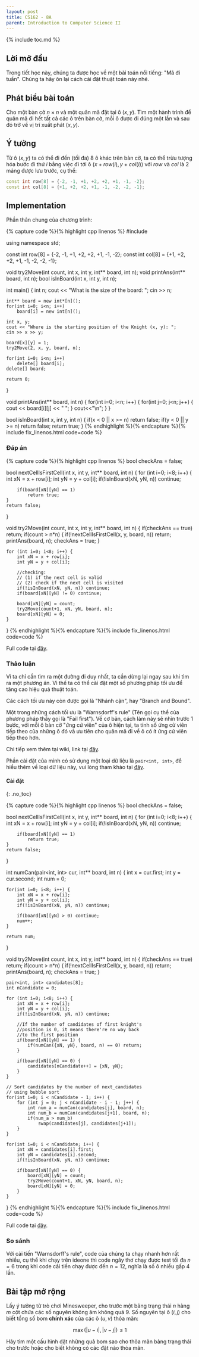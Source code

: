 ```yaml
---
layout: post
title: CS162 - 8A
parent: Introduction to Computer Science II
--- 
```


{% include toc.md %}

## Lời mở đầu

Trong tiết học này, chúng ta được học về một bài toán nổi tiếng: "Mã đi tuần". Chúng ta hãy ôn lại cách cài đặt thuật toán này nhé.

## Phát biểu bài toán

Cho một bàn cờ $n\times n$ và một quân mã đặt tại ô $(x, y)$. Tìm một hành trình để quân mã đi hết tất cả các ô trên bàn cờ, mỗi ô được đi đúng một lần và sau đó trở về vị trí xuất phát $(x, y)$.

## Ý tưởng

Từ ô $(x, y)$ ta có thể đi đến (tối đa) $8$ ô khác trên bàn cờ, ta có thể trừu tượng hóa bước đi thứ $i$ bằng việc đi tới ô $(x + row(i) , y + col(i))$ với $row$ và $col$ là 2 mảng được lưu trước, cụ thể:

```cpp 
const int row[8] = {-2, -1, +1, +2, +2, +1, -1, -2};
const int col[8] = {+1, +2, +2, +1, -1, -2, -2, -1};
```

## Implementation

Phần thân chung của chương trình:

{% capture code %}{% highlight cpp linenos %}
#include <iostream>

using namespace std;

const int row[8] = {-2, -1, +1, +2, +2, +1, -1, -2};
const int col[8] = {+1, +2, +2, +1, -1, -2, -2, -1};

void try2Move(int count, int x, int y, int** board, int n);
void printAns(int** board, int n);
bool isInBoard(int x, int y, int n);

int main() {
    int n;
    cout << "What is the size of the board: ";
    cin >> n;
    
    int** board = new int*[n]();
    for(int i=0; i<n; i++)
        board[i] = new int[n]();
    
    int x, y;
    cout << "Where is the starting position of the Knight (x, y): ";
    cin >> x >> y;
    
    board[x][y] = 1;
    try2Move(2, x, y, board, n);
    
    for(int i=0; i<n; i++)
        delete[] board[i];
    delete[] board;
    
    return 0;
}

void printAns(int** board, int n) {
    for(int i=0; i<n; i++) {
        for(int j=0; j<n; j++) {
            cout << board[i][j] << " ";
        }
        cout<<"\n";
    }
}

bool isInBoard(int x, int y, int n) {
    if(x < 0 || x >= n) return false;
    if(y < 0 || y >= n) return false;
    return true;
}
{% endhighlight %}{% endcapture %}{% include fix_linenos.html code=code %}

### Đáp án

{% capture code %}{% highlight cpp linenos %}
bool checkAns = false;

bool nextCellIsFirstCell(int x, int y, int** board, int n) {
    for (int i=0; i<8; i++) {
        int xN = x + row[i];
        int yN = y + col[i];
        if(!isInBoard(xN, yN, n)) continue;
        
        if(board[xN][yN] == 1)
            return true;
    }
    return false;
}

void try2Move(int count, int x, int y, int** board, int n) {
    if(checkAns == true) return;
    if(count > n*n) {
        if(!nextCellIsFirstCell(x, y, board, n)) return;
        printAns(board, n);
        checkAns = true;
    }
    
    for (int i=0; i<8; i++) {
        int xN = x + row[i];
        int yN = y + col[i];
        
        //checking:
        // (1) if the next cell is valid
        // (2) check if the next cell is visited
        if(!isInBoard(xN, yN, n)) continue;
        if(board[xN][yN] != 0) continue;
        
        board[xN][yN] = count;
        try2Move(count+1, xN, yN, board, n);
        board[xN][yN] = 0;
    }
}
{% endhighlight %}{% endcapture %}{% include fix_linenos.html code=code %}

Full code tại [đây](https://ideone.com/6Ye7uv).

### Thảo luận

Vì ta chỉ cần tìm ra một đường đi duy nhất, ta cần dừng lại ngay sau khi tìm ra một phương án. Vì thế ta có thể cài đặt một số phương pháp tối ưu để tăng cao hiệu quả thuật toán.

Các cách tối ưu này còn được gọi là "Nhánh cận", hay "Branch and Bound".

Một trong những cách tối ưu là "Warnsdorff's rule" (Tên gọi cụ thể của phương pháp thầy gọi là "Fail first"). Về cơ bản, cách làm này sẽ nhìn trước $1$ bước, với mỗi ô bàn cờ "ứng cử viên" của ô hiện tại, ta tính số ứng cử viên tiếp theo của những ô đó và ưu tiên cho quân mã đi về ô có ít ứng cử viên tiếp theo hơn.

Chi tiếp xem thêm tại wiki, link tại [đây](https://en.wikipedia.org/wiki/Knight%27s_tour#Warnsdorff's_rule).

Phần cài đặt của mình có sử dụng một loại dữ liệu là `pair<int, int>`, để hiểu thêm về loại dữ liệu này, vui lòng tham khảo tại [đây](https://cplusplus.com/reference/utility/pair/pair/).

#### Cài đặt
{: .no_toc}

{% capture code %}{% highlight cpp linenos %}
bool checkAns = false;

bool nextCellIsFirstCell(int x, int y, int** board, int n) {
    for (int i=0; i<8; i++) {
        int xN = x + row[i];
        int yN = y + col[i];
        if(!isInBoard(xN, yN, n)) continue;
        
        if(board[xN][yN] == 1)
            return true;
    }
    return false;
}

int numCan(pair<int, int> cur, int** board, int n) {
    int x = cur.first;
    int y = cur.second;
    int num = 0;
    
    for(int i=0; i<8; i++) {
        int xN = x + row[i];
        int yN = y + col[i];
        if(!isInBoard(xN, yN, n)) continue;
        
        if(board[xN][yN] > 0) continue;
        num++;
    }
    
    return num;
}

void try2Move(int count, int x, int y, int** board, int n) {
    if(checkAns == true) return;
    if(count > n*n) {
        if(!nextCellIsFirstCell(x, y, board, n)) return;
        printAns(board, n);
        checkAns = true;
    }
    
    pair<int, int> candidates[8];
    int nCandidate = 0;
    
    for (int i=0; i<8; i++) {
        int xN = x + row[i];
        int yN = y + col[i];
        if(!isInBoard(xN, yN, n)) continue;
        
        //If the number of candidates of first knight's
        //position is 0, it means there're no way back 
        //to the first position
        if(board[xN][yN] == 1) {
            if(numCan({xN, yN}, board, n) == 0) return;
        }
        
        if(board[xN][yN] == 0) {
            candidates[nCandidate++] = {xN, yN};
        }
    }
    
    // Sort candidates by the number of next_candidates
    // using bubble sort
    for(int i=0; i < nCandidate - 1; i++) {
        for (int j = 0; j < nCandidate - i - 1; j++) {
            int num_a = numCan(candidates[j], board, n);
            int num_b = numCan(candidates[j+1], board, n);
            if(num_a > num_b)
                swap(candidates[j], candidates[j+1]);
        }
    }
    
    for(int i=0; i < nCandidate; i++) {
        int xN = candidates[i].first;
        int yN = candidates[i].second;
        if(!isInBoard(xN, yN, n)) continue;
        
        if(board[xN][yN] == 0) {
            board[xN][yN] = count;
            try2Move(count+1, xN, yN, board, n);
            board[xN][yN] = 0;
        }
    }
}
{% endhighlight %}{% endcapture %}{% include fix_linenos.html code=code %}

Full code tại [đây](https://ideone.com/aI0UDf).

### So sánh

Với cải tiến "Warnsdorff's rule", code của chúng ta chạy nhanh hơn rất nhiều, cụ thể khi chạy trên ideone thì code ngây thơ chạy được test tối đa $n=6$ trong khi code cải tiến chạy được đến $n=12$, nghĩa là số ô nhiều gấp $4$ lần.

## Bài tập mở rộng

Lấy ý tưởng từ trò chơi Minesweeper, cho trước một bảng trạng thái $n$ hàng $m$ cột chứa các số nguyên không âm không quá $9$. Số nguyên tại ô $(i, j)$ cho biết tổng số bom **chính xác** của các ô $(u, v)$ thỏa mãn:

$$\max(\vert u-i \vert, \vert v - j \vert) \le 1$$

Hãy tìm một cấu hình đặt những quả bom sao cho thỏa mãn bảng trạng thái cho trước hoặc cho biết không có các đặt nào thỏa mãn.